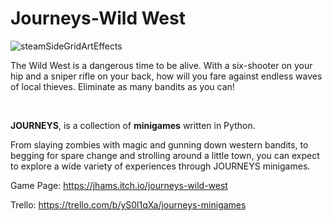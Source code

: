 # Journeys-Wild West
![steamSideGridArtEffects](https://github.com/JoshCollins820/Journeys-Wild-West/assets/61770152/6fee4c07-df4e-43d8-ae81-89bba29f9766)



The Wild West is a dangerous time to be alive.
With a six-shooter on your hip and a sniper rifle on your back, how will you fare against endless waves of local thieves.
Eliminate as many bandits as you can!

‎

**JOURNEYS**, is a collection of **minigames** written in Python.

From slaying zombies with magic and gunning down western bandits, to begging for spare change and strolling around a little town, you can expect to explore a wide variety of experiences through JOURNEYS minigames.

Game Page: https://jhams.itch.io/journeys-wild-west

‎Trello: https://trello.com/b/yS0l1qXa/journeys-minigames
